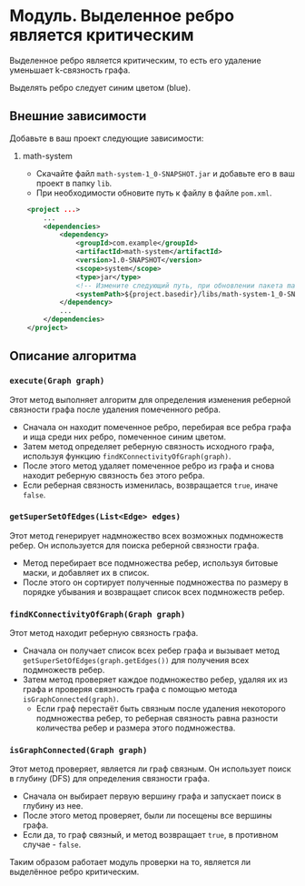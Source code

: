 # Модуль. Выделенное ребро является критическим

Выделенное ребро является критическим, то есть его удаление уменьшает k-связность графа.

Выделять ребро следует синим цветом (blue).

## Внешние зависимости

Добавьте в ваш проект следующие зависимости:

1. math-system
   - Скачайте файл `math-system-1_0-SNAPSHOT.jar` и добавьте его в ваш проект в папку `lib`.
   - При необходимости обновите путь к файлу в файле `pom.xml`.
  
   ```xml
    <project ...>
        ...
        <dependencies>
            <dependency>
                <groupId>com.example</groupId>
                <artifactId>math-system</artifactId>
                <version>1.0-SNAPSHOT</version>
                <scope>system</scope>
                <type>jar</type>
                <!-- Измените следующий путь, при обновлении пакета math-system -->
                <systemPath>${project.basedir}/libs/math-system-1_0-SNAPSHOT.jar</systemPath> 
            </dependency>
            ...
        </dependencies>
    </project>
   ```
   
## Описание алгоритма

### `execute(Graph graph)`

Этот метод выполняет алгоритм для определения изменения реберной связности графа после удаления помеченного ребра.

- Сначала он находит помеченное ребро, перебирая все ребра графа и ища среди них ребро, помеченное синим цветом.
- Затем метод определяет реберную связность исходного графа, используя функцию `findKConnectivityOfGraph(graph)`.
- После этого метод удаляет помеченное ребро из графа и снова находит реберную связность без этого ребра.
- Если реберная связность изменилась, возвращается `true`, иначе `false`.

### `getSuperSetOfEdges(List<Edge> edges)`

Этот метод генерирует надмножество всех возможных подмножеств ребер. Он используется для поиска реберной связности графа. 
- Метод перебирает все подмножества ребер, используя битовые маски, и добавляет их в список.
- После этого он сортирует полученные подмножества по размеру в порядке убывания и возвращает список всех подмножеств ребер.

### `findKConnectivityOfGraph(Graph graph)`

Этот метод находит реберную связность графа. 
- Сначала он получает список всех ребер графа и вызывает метод `getSuperSetOfEdges(graph.getEdges())` для получения всех подмножеств ребер.
- Затем метод проверяет каждое подмножество ребер, удаляя их из графа и проверяя связность графа с помощью метода `isGraphConnected(graph)`.
   - Если граф перестаёт быть связным после удаления некоторого подмножества ребер, то реберная связность равна разности количества ребер и размера этого подмножества.

### `isGraphConnected(Graph graph)`

Этот метод проверяет, является ли граф связным. Он использует поиск в глубину (DFS) для определения связности графа.
- Сначала он выбирает первую вершину графа и запускает поиск в глубину из нее.
- После этого метод проверяет, были ли посещены все вершины графа.
-  Если да, то граф связный, и метод возвращает `true`, в противном случае - `false`.

Таким образом работает модуль проверки на то, является ли выделённое ребро критическим.
